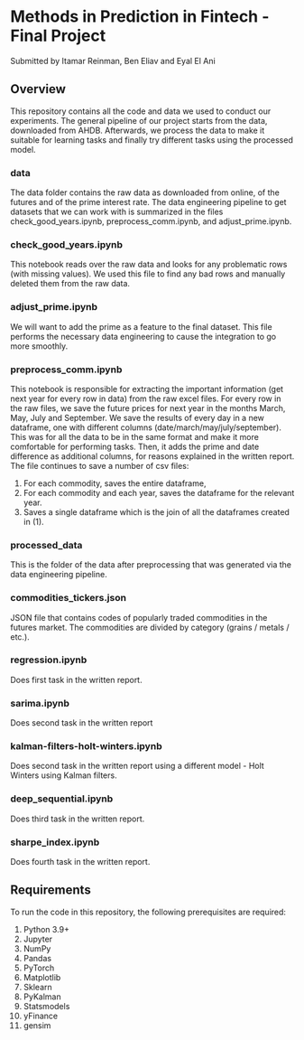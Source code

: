 # Methods in Prediction in Fintech - Final Project
Submitted by Itamar Reinman, Ben Eliav and Eyal El Ani

## Overview
This repository contains all the code and data we used to conduct our experiments. The general pipeline of our project starts from the data, downloaded from AHDB. Afterwards, we process the data to make it suitable for learning tasks and finally try different tasks using the processed model.

### data
The data folder contains the raw data as downloaded from online, of the futures and of the prime interest rate. The data engineering pipeline to get datasets that we can work with is summarized in the files check_good_years.ipynb, preprocess_comm.ipynb, and adjust_prime.ipynb.

### check_good_years.ipynb
This notebook reads over the raw data and looks for any problematic rows (with missing values). We used this file to find any bad rows and manually deleted them from the raw data.

### adjust_prime.ipynb
We will want to add the prime as a feature to the final dataset. This file performs the necessary data engineering to cause the integration to go more smoothly.

### preprocess_comm.ipynb
This notebook is responsible for extracting the important information (get next year for every row in data) from the raw excel files. For every row in the raw files, we save the future prices for next year in the months March, May, July and September. We save the results of every day in a new dataframe, one with different columns (date/march/may/july/september). This was for all the data to be in the same format and make it more comfortable for performing tasks. Then, it adds the prime and date difference as additional columns, for reasons explained in the written report. The file continues to save a number of csv files:
1. For each commodity, saves the entire dataframe,
2. For each commodity and each year, saves the dataframe for the relevant year.
3. Saves a single dataframe which is the join of all the dataframes created in (1).

### processed_data
This is the folder of the data after preprocessing that was generated via the data engineering pipeline.

### commodities_tickers.json
JSON file that contains codes of popularly traded commodities in the futures market. The commodities are divided by category (grains / metals / etc.).

### regression.ipynb
Does first task in the written report.

### sarima.ipynb
Does second task in the written report

### kalman-filters-holt-winters.ipynb
Does second task in the written report using a different model - Holt Winters using Kalman filters.

### deep_sequential.ipynb
Does third task in the written report.

### sharpe_index.ipynb
Does fourth task in the written report.

## Requirements
To run the code in this repository, the following prerequisites are required:
1. Python 3.9+
2. Jupyter
3. NumPy
4. Pandas
5. PyTorch
6. Matplotlib
7. Sklearn
8. PyKalman
9. Statsmodels
10. yFinance
11. gensim

